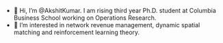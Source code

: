 - 👋 Hi, I’m @AkshitKumar. I am rising third year Ph.D. student at Columbia Business School working on Operations Research. 
- 👀 I’m interested in network revenue management, dynamic spatial matching and reinforcement learning theory.

<!---
AkshitKumar/AkshitKumar is a ✨ special ✨ repository because its `README.md` (this file) appears on your GitHub profile.
You can click the Preview link to take a look at your changes.
--->
